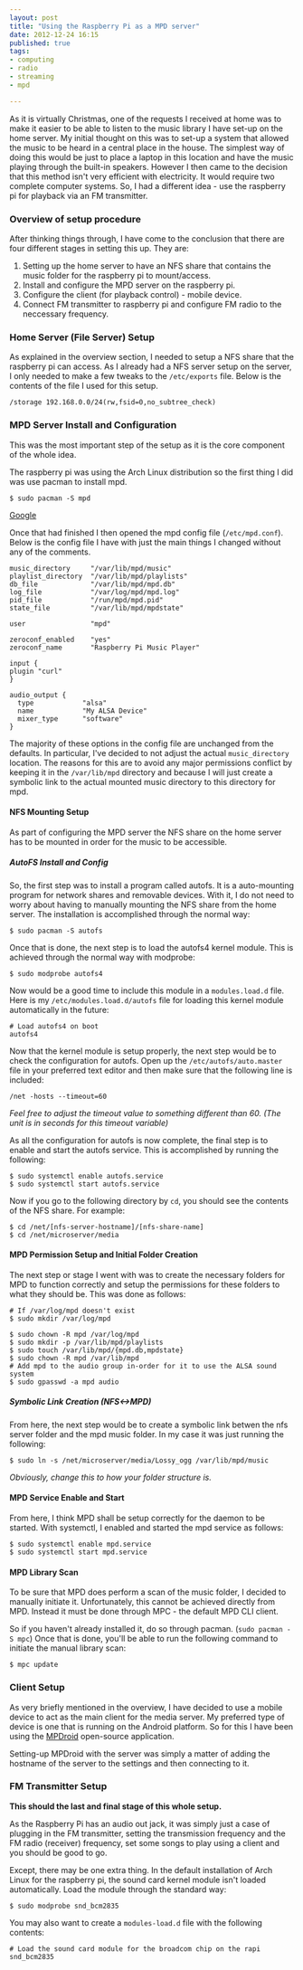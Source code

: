 ```yaml
---
layout: post
title: "Using the Raspberry Pi as a MPD server"
date: 2012-12-24 16:15
published: true
tags:
- computing
- radio
- streaming
- mpd

---
```


As it is virtually Christmas, one of the requests I received at home was to make it easier to be able to listen to the music library I have set-up on the home server. My initial thought on this was to set-up a system that allowed the music to be heard in a central place in the house. The simplest way of doing this would be just to place a laptop in this location and have the music playing through the built-in speakers. However I then came to the decision that this method isn't very efficient with electricity. It would require two complete computer systems. So, I had a different idea - use the raspberry pi for playback via an FM transmitter.

<!-- more -->

### Overview of setup procedure ###
After thinking things through, I have come to the conclusion that there are four different stages in setting this up. They are:

1. Setting up the home server to have an NFS share that contains the music folder for the raspberry pi to mount/access.
2. Install and configure the MPD server on the raspberry pi.
3. Configure the client (for playback control) - mobile device.
4. Connect FM transmitter to raspberry pi and configure FM radio to the neccessary frequency.

### Home Server (File Server) Setup ###
As explained in the overview section, I needed to setup a NFS share that the raspberry pi can access. As I already had a NFS server setup on the server, I only needed to make a few tweaks to the `/etc/exports` file. Below is the contents of the file I used for this setup.

```
/storage 192.168.0.0/24(rw,fsid=0,no_subtree_check)
```

### MPD Server Install and Configuration ###
This was the most important step of the setup as it is the core component of the whole idea.

The raspberry pi was using the Arch Linux distribution so the first thing I did was use pacman to install mpd.

```
$ sudo pacman -S mpd
```
[Google](http://www.google.co.uk)



Once that had finished I then opened the mpd config file (`/etc/mpd.conf`). Below is the config file I have with just the main things I changed without any of the comments.

```
music_directory     "/var/lib/mpd/music"
playlist_directory  "/var/lib/mpd/playlists"
db_file             "/var/lib/mpd/mpd.db"
log_file            "/var/log/mpd/mpd.log"
pid_file            "/run/mpd/mpd.pid"
state_file          "/var/lib/mpd/mpdstate"

user                "mpd"

zeroconf_enabled    "yes"
zeroconf_name       "Raspberry Pi Music Player"

input {
plugin "curl"
}

audio_output {
  type            "alsa"
  name            "My ALSA Device"
  mixer_type      "software"
}
```

The majority of these options in the config file are unchanged from the defaults. In particular, I've decided to not adjust the actual `music_directory` location. The reasons for this are to avoid any major permissions conflict by keeping it in the `/var/lib/mpd` directory and because I will just create a symbolic link to the actual mounted music directory to this directory for mpd.

#### NFS Mounting Setup ####
As part of configuring the MPD server the NFS share on the home server has to be mounted in order for the music to be accessible.

##### AutoFS Install and Config #####
So, the first step was to install a program called autofs. It is a auto-mounting program for network shares and removable devices. With it, I do not need to worry about having to manually mounting the NFS share from the home server.
The installation is accomplished through the normal way:

```
$ sudo pacman -S autofs
```

Once that is done, the next step is to load the autofs4 kernel module. This is achieved through the normal way with modprobe:

```
$ sudo modprobe autofs4
```

Now would be a good time to include this module in a `modules.load.d` file. Here is my `/etc/modules.load.d/autofs` file for loading this kernel module automatically in the future:

```
# Load autofs4 on boot
autofs4
```

Now that the kernel module is setup properly, the next step would be to check the configuration for autofs. Open up the `/etc/autofs/auto.master` file in your preferred text editor and then make sure that the following line is included:

```
/net -hosts --timeout=60
```

*Feel free to adjust the timeout value to something different than 60. (The unit is in seconds for this timeout variable)*

As all the configuration for autofs is now complete, the final step is to enable and start the autofs service. This is accomplished by running the following:

```
$ sudo systemctl enable autofs.service
$ sudo systemctl start autofs.service
```

Now if you go to the following directory by `cd`, you should see the contents of the NFS share. For example:

```
$ cd /net/[nfs-server-hostname]/[nfs-share-name]
$ cd /net/microserver/media
```

#### MPD Permission Setup and Initial Folder Creation ####
The next step or stage I went with was to create the necessary folders for MPD to function correctly and setup the permissions for these folders to what they should be. This was done as follows:

```
# If /var/log/mpd doesn't exist
$ sudo mkdir /var/log/mpd

$ sudo chown -R mpd /var/log/mpd
$ sudo mkdir -p /var/lib/mpd/playlists
$ sudo touch /var/lib/mpd/{mpd.db,mpdstate}
$ sudo chown -R mpd /var/lib/mpd
# Add mpd to the audio group in-order for it to use the ALSA sound system
$ sudo gpasswd -a mpd audio
```

##### Symbolic Link Creation (NFS<->MPD) #####

From here, the next step would be to create a symbolic link betwen the nfs server folder and the mpd music folder. In my case it was just running the following:

```
$ sudo ln -s /net/microserver/media/Lossy_ogg /var/lib/mpd/music
```

*Obviously, change this to how your folder structure is.*

#### MPD Service Enable and Start ####
From here, I think MPD shall be setup correctly for the daemon to be started. With systemctl, I enabled and started the mpd service as follows:

```
$ sudo systemctl enable mpd.service
$ sudo systemctl start mpd.service
```

#### MPD Library Scan ####
To be sure that MPD does perform a scan of the music folder, I decided to manually initiate it. Unfortunately, this cannot be achieved directly from MPD. Instead it must be done through MPC - the default MPD CLI client.

So if you haven't already installed it, do so through pacman. (`sudo pacman -S mpc`) Once that is done, you'll be able to run the following command to initiate the manual library scan:

```
$ mpc update
```

### Client Setup ###
As very briefly mentioned in the overview, I have decided to use a mobile device to act as the main client for the media server. My preferred type of device is one that is running on the Android platform. So for this I have been using the [MPDroid](https://github.com/abarisain/dmix) open-source application.

Setting-up MPDroid with the server was simply a matter of adding the hostname of the server to the settings and then connecting to it.

### FM Transmitter Setup ###
**This should the last and final stage of this whole setup.**

As the Raspberry Pi has an audio out jack, it was simply just a case of plugging in the FM transmitter, setting the transmission frequency and the FM radio (receiver) frequency, set some songs to play using a client and you should be good to go.

Except, there may be one extra thing. In the default installation of Arch Linux for the raspberry pi, the sound card kernel module isn't loaded automatically. Load the module through the standard way:

```
$ sudo modprobe snd_bcm2835
```

You may also want to create a `modules-load.d` file with the following contents:

```
# Load the sound card module for the broadcom chip on the rapi
snd_bcm2835
```

